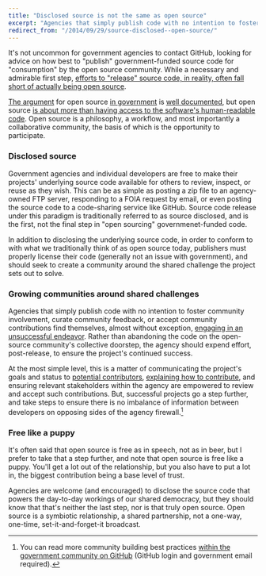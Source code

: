 ```yaml
---
title: "Disclosed source is not the same as open source"
excerpt: "Agencies that simply publish code with no intention to foster community involvement, curate community feedback, or accept community contributions find themselves, almost without exception, engaging in an unsuccessful endeavor."
redirect_from: "/2014/09/29/source-disclosed--open-source/"
---
```


It's not uncommon for government agencies to contact GitHub, looking for advice on how best to "publish" government-funded source code for "consumption" by the open source community. While a necessary and admirable first step, [efforts to "release" source code, in reality, often fall short of actually being open source](http://ben.balter.com/2012/10/15/open-source-is-not-a-verb/).

[The argument](http://ben.balter.com/2014/09/22/open-source-is-not-insecure/) for open source [in government](http://ben.balter.com/2014/06/02/beyond-open-government/) is [well documented](http://ben.balter.com/2012/06/26/why-you-should-always-write-software-as-open-source/), but open source [is about more than having access to the software's human-readable code](http://[ben.balter.com/2014/01/27/open-collaboration/). Open source is a philosophy, a workflow, and most importantly a collaborative community, the basis of which is the opportunity to participate.

### Disclosed source

Government agencies and individual developers are free to make their projects' underlying source code available for others to review, inspect, or reuse as they wish. This can be as simple as posting a zip file to an agency-owned FTP server, responding to a FOIA request by email, or even posting the source code to a code-sharing service like GitHub. Source code release under this paradigm is traditionally referred to as source disclosed, and is the first, not the final step in "open sourcing" governmenet-funded code.

In addition to disclosing the underlying source code, in order to conform to with what we traditionally think of as open source today, publishers must properly license their code (generally not an issue with government), and should seek to create a community around the shared challenge the project sets out to solve.

### Growing communities around shared challenges

Agencies that simply publish code with no intention to foster community involvement, curate community feedback, or accept community contributions find themselves, almost without exception, [engaging in an unsuccessful endeavor](http://www.theverge.com/2013/10/18/4852720/why-the-government-unpublished-the-source-code-for-healthcare-gov-github). Rather than abandoning the code on the open-source community's collective doorstep, the agency should expend effort, post-release, to ensure the project's continued success.

At the most simple level, this is a matter of communicating the project's goals and status to [potential contributors](http://ben.balter.com/2013/08/11/everyone-contributes/), [explaining how to contribute](http://ben.balter.com/2013/08/11/friction/), and ensuring relevant stakeholders within the agency are empowered to review and accept such contributions. But, successful projects go a step further, and take steps to ensure there is no imbalance of information between developers on opposing sides of the agency firewall.[^1]

### Free like a puppy

It's often said that open source is free as in speech, not as in beer, but I prefer to take that a step further, and note that open source is free like a puppy. You'll get a lot out of the relationship, but you also have to put a lot in, the biggest contribution being a base level of trust.

Agencies are welcome (and encouraged) to disclose the source code that powers the day-to-day workings of our shared democracy, but they should know that that's neither the last step, nor is that truly open source. Open source is a symbiotic relationship, a shared partnership, not a one-way, one-time, set-it-and-forget-it broadcast.

[^1]: You can read more community building best practices [within the government community on GitHub](https://government-community.githubapp.com/government/best-practices/blob/master/docs/community-building.md) (GitHub login and government email required).

